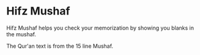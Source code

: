 # Hifz Mushaf

Hifz Mushaf helps you check your memorization by showing you blanks in the mushaf.

The Qur'an text is from the 15 line Mushaf.